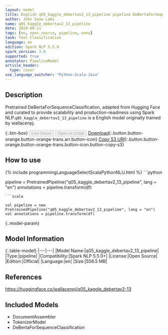 ```yaml
---
layout: model
title: English q05_kaggle_debertav2_13_pipeline pipeline DeBertaForSequenceClassification from wallacenpj
author: John Snow Labs
name: q05_kaggle_debertav2_13_pipeline
date: 2024-09-11
tags: [en, open_source, pipeline, onnx]
task: Text Classification
language: en
edition: Spark NLP 5.5.0
spark_version: 3.0
supported: true
annotator: PipelineModel
article_header:
  type: cover
use_language_switcher: "Python-Scala-Java"
---
```


## Description

Pretrained DeBertaForSequenceClassification, adapted from Hugging Face and curated to provide scalability and production-readiness using Spark NLP.`q05_kaggle_debertav2_13_pipeline` is a English model originally trained by wallacenpj.

{:.btn-box}
<button class="button button-orange" disabled>Live Demo</button>
<button class="button button-orange" disabled>Open in Colab</button>
[Download](https://s3.amazonaws.com/auxdata.johnsnowlabs.com/public/models/q05_kaggle_debertav2_13_pipeline_en_5.5.0_3.0_1726035477433.zip){:.button.button-orange.button-orange-trans.arr.button-icon}
[Copy S3 URI](s3://auxdata.johnsnowlabs.com/public/models/q05_kaggle_debertav2_13_pipeline_en_5.5.0_3.0_1726035477433.zip){:.button.button-orange.button-orange-trans.button-icon.button-copy-s3}

## How to use



<div class="tabs-box" markdown="1">
{% include programmingLanguageSelectScalaPythonNLU.html %}
```python

pipeline = PretrainedPipeline("q05_kaggle_debertav2_13_pipeline", lang = "en")
annotations =  pipeline.transform(df)   

```
```scala

val pipeline = new PretrainedPipeline("q05_kaggle_debertav2_13_pipeline", lang = "en")
val annotations = pipeline.transform(df)

```
</div>

{:.model-param}
## Model Information

{:.table-model}
|---|---|
|Model Name:|q05_kaggle_debertav2_13_pipeline|
|Type:|pipeline|
|Compatibility:|Spark NLP 5.5.0+|
|License:|Open Source|
|Edition:|Official|
|Language:|en|
|Size:|556.5 MB|

## References

https://huggingface.co/wallacenpj/q05_kaggle_debertav2-13

## Included Models

- DocumentAssembler
- TokenizerModel
- DeBertaForSequenceClassification
